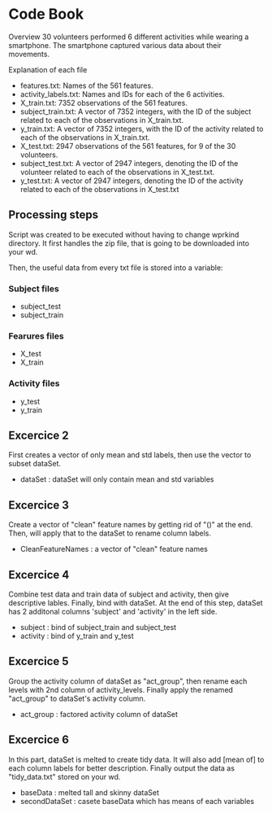 # Code Book

Overview
30 volunteers performed 6 different activities while wearing a smartphone. The smartphone captured various data about their movements.

Explanation of each file
- features.txt: Names of the 561 features.
- activity_labels.txt: Names and IDs for each of the 6 activities.
- X_train.txt: 7352 observations of the 561 features.
- subject_train.txt: A vector of 7352 integers, with the ID of the subject related to each of the observations in X_train.txt.
- y_train.txt: A vector of 7352 integers, with the ID of the activity related to each of the observations in X_train.txt.
- X_test.txt: 2947 observations of the 561 features, for 9 of the 30 volunteers.
- subject_test.txt: A vector of 2947 integers, denoting the ID of the volunteer related to each of the observations in X_test.txt.
- y_test.txt: A vector of 2947 integers, denoting the ID of the activity related to each of the observations in X_test.txt

## Processing steps
Script was created to be executed without having to change wprkind directory. It first handles the zip file, that is going to be downloaded into your wd.

Then, the useful data from every txt file is stored into a variable:

### Subject files
- subject_test
- subject_train
### Fearures files
- X_test
- X_train
### Activity files
- y_test
- y_train

## Excercice 2
First creates a vector of only mean and std labels, then use the vector to subset dataSet.
* dataSet : dataSet will only contain mean and std variables

## Excercice 3
Create a vector of "clean" feature names by getting rid of "()" at the end. Then, will apply that to the dataSet to rename column labels.
* CleanFeatureNames : a vector of "clean" feature names 

## Excercice 4
Combine test data and train data of subject and activity, then give descriptive lables. Finally, bind with dataSet. At the end of this step, dataSet has 2 additonal columns 'subject' and 'activity' in the left side.
* subject : bind of subject_train and subject_test
* activity : bind of y_train and y_test

## Excercice 5
Group the activity column of dataSet as "act_group", then rename each levels with 2nd column of activity_levels. Finally apply the renamed "act_group" to dataSet's activity column.
* act_group : factored activity column of dataSet 

## Excercice 6
In this part, dataSet is melted to create tidy data. It will also add [mean of] to each column labels for better description. Finally output the data as "tidy_data.txt" stored on your wd.
* baseData : melted tall and skinny dataSet
* secondDataSet : casete baseData which has means of each variables
